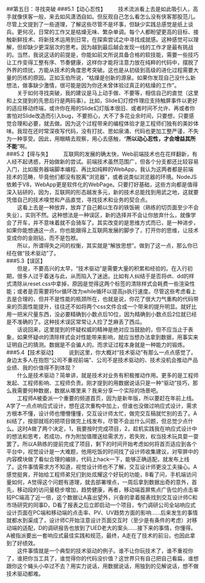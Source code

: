 ##第五日：寻找突破
###5.1【动心忍性】
　　技术流派看上去是如此吸引人，高手就像侠客一般，来去如风潇洒自如。但反观自己怎么看怎么没有侠客那股范儿。尽管上文提到了一些道理，了解这些尽管不是坏事，但缺少实践总感觉是纸上谈兵。更何况，日常的工作又是枯燥无味、繁杂单调。每个人都盼望更高的目标、接触新鲜技术、将新技术运用到日常，在探索尝试之中寻找成就感。这种感觉可以理解，但却缺少更深层次的思考。因为越到最后越会发现一线的工作才是最有挑战的。当然，我说这话的前提是，你能如前文所说具备合格的软技能，需要一些技巧让工作变得工整有序、节奏健康，这样你才能将注意力放在纯粹的代码中，摆脱了外界的烦扰，方能从技术的角度思考突破。这也是从初级到高级的进化过程需要大量的历练的原因。正如玉伯所说，“枯燥是创新的源泉。如果你发现自己没什么新想法，做事缺少激情，很可能是因为你还未曾体验过真正的枯燥的工作”。  
　　关于如何寻找突破，我的建议是马上动手做、不要等，相信自己的直觉（这里和上文提到的先思后行是两码事）。比如，Slide幻灯控件理应支持触屏事件以更好的适应移动终端，或许你在用的Slide幻灯版本很旧、或者时间不允许、再或者你害怕对Slide改造而引入bug，不要担心，大不了多花业余时间，只要想，只要感觉合理和必要，就去做。因为这个过程带来的编程体验才是工程师们独有的美妙体味。我现在还时常深夜写代码，没有打扰、思如泉涌、代码也更加工整严谨，不失为一种享受。因此，用眼睛去观察，用心去感触，“**所以动心忍性，才会增益其所不能**”啊。  
###5.2【得与失】
　　互联网的发展的确太快，Web前端技术也在花样翻新，有人经不起诱惑，开始做新的尝试。前端技术虽然范围广，但各个分支都还比较容易入门，比如服务器端脚本编程、再比如纯粹的WebApp，我认为这两者都是前端技术的范畴，毕竟他们都没有脱离“浏览器”，或者说类似浏览器的环境。NodeJS依赖于V8，WebApp更是软件化的WebPage。只要打好基础，这些方向都是值得深入钻研的，因为，互联网的形态越发多元，新的技术总能找到用武之地，这就要凭借自己的技术嗅觉和产品直觉，寻找技术和业务的契合点。  
　　这看上去是一种放弃，放弃了自己赖以生存的铁饭碗（熟练的切页面至少不会失业），实则不然。这种想法是一种误区，新的选择并不会让你放弃什么，就像学会了开车，并不意味着就不会骑车了。其实改变的是思维方式而已，是一种进步，如果你能想通这一点，你也能跟得上互联网发展的脚步了，打开你的思维，让技术变成你的金刚钻，而不是包袱。  
　　所以，所谓得失之间的权衡，其实就是“解放思想”。做到了这一点，那么你已经在做“技术驱动”了。  
###5.3【误区】  
　　但是，不要高兴的太早，“技术驱动”是需要大量的积累和经验的。在入行初期，很多人过于着迷与此，从而陷入了迷途。比如有人纠结于是否将dt、dd的样式清除从reset.css中拿掉，原因是觉得这两个标签的清除样式会耗费一些渲染性能；或者是否需要将for循环改为while循环以提高js执行速度。尽管这些考虑看上去是合理的，但并不是性能的瓶颈所在，也就是说，你花了很大力气重构的代码带来的页面性能提升，往往还不如将两个css文件合成一个带来的提升明显。就好比用一把米尺量东西，没必要精确到小数点后10位，因为精确到小数点后2位就已经是不准确的了。这种技术误区常常让人捡了芝麻丢了西瓜。  
　　话说回来，这里提到的怀疑权威的精神是绝对应当鼓励的，但不应当止于表象，如果怀疑dt的清除样式会对性能带来影响，就应当想办法拿到数据，用事实来证明自己的猜测。数据是不会骗人的。而求证过程本身就是一种能力的锻炼。  
###5.4【技术驱动】
　　说到这里，你大概对“技术驱动”有那么一点点感觉了。身边太多人在抱怨“公司不重视前端”、公司不是技术驱动的、技术没机会推动产品业绩、我的价值得不到体现？  
　　什么是技术驱动？简单讲，就是技术对业务有积极推动作用。更多的是工程师发起、工程师影响、工程师负责。刚才提到的用数据说话只是一种“驱动”技巧，那么我需要何种数据，数据从哪里来？我来分享一个实际的场景吧。  
　　工程师A被委派一个重要的频道首页，因为是新年版，所以要赶在年前上线。A学了一点点响应式设计，想在这次重构中加上，但谁也没做过响应式设计，需求方根本不懂，设计师也懵懵懂懂，交互设计师太忙，做完交互稿就忙别的去了。A纠结了，按部就班的把项目做完上线发布，尽管不会出什么问题，但总觉少点什么。这时A做了两个决定，1，我要按时完成项目，2，趁机实践我在响应式设计中的想法和思考，若成功，作为附加值赠送给需求方，若失败，权当技术玩具耍一耍罢了。所以A熟练的提前完成了项目，剩下的时间开始考虑如何将首页适应到各个平台中，视觉设计是一大难题，他用吃饭的时间找了设计师收集建议，对窄屏中的内容模块做了看似合理的编排，代码上hack一下，能够正确适配，就发布上线了。这件事情需求方不知道，视觉设计师也不了解，交互设计师更没工夫操心。A感觉挺爽，开始给工程师弟兄们到处炫耀这个好玩的功能，B看了问，手机端访问量如何，A觉得这个问题有道理，就去部署埋点，一周后拿到数据出奇的意外，首先，移动段的访问量稳步增加，趋势健康，再者，移动端首屏焦点广告位的点击率较PC端高了近一倍，这个数据让A喜出望外，兴奋的拿着报表找到交互设计师C和市场研究的同事D，D看了报表之后立即启动一个项目，专门调研公司全站响应式设计页面在PC端和移动端的点击率、PV、UV趋势方面的影响……后来发生的事情就都水到渠成了，设计师C开始注意设计页面交互时（至少是有条件的考虑）对移动端的适配，D的调研报告也放到了UED老大的案头……接下来的事情，你懂得。A被指派要出一套响应式最佳实践和规范，最终，A走在了技术的前沿，也因此拿到了好绩效。  
　　这件事情就是一个典型的技术驱动的例子。谁不让你玩技术了，谁不重视你了，谁把你当工具了，谁觉得你的代码没价值？这世界只有自己把自己看扁，谁想跟你这个蝇头小卒过不去？用实力说话，用数据说话，用独到的见解说话，想不做技术驱动都难。  
